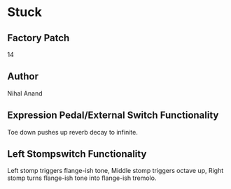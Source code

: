 



# Stuck

## Factory Patch


14  

## Author


Nihal Anand  

## Expression Pedal/External Switch Functionality


Toe down pushes up reverb decay to infinite.  

## Left Stompswitch Functionality


Left stomp triggers flange-ish tone, Middle stomp triggers octave up, Right stomp turns flange-ish tone into flange-ish tremolo.